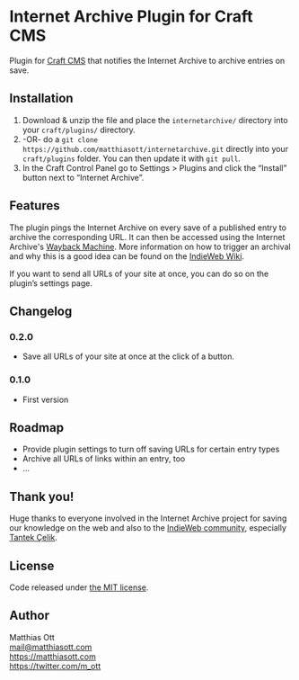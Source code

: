 # Internet Archive Plugin for Craft CMS

Plugin for [Craft CMS](https://craftcms.com) that notifies the Internet Archive to archive entries on save.

## Installation

1. Download & unzip the file and place the `internetarchive/` directory into your `craft/plugins/` directory.
2.  -OR- do a `git clone https://github.com/matthiasott/internetarchive.git` directly into your `craft/plugins` folder.  You can then update it with `git pull`.
3. In the Craft Control Panel go to Settings > Plugins and click the “Install” button next to “Internet Archive”.

## Features

The plugin pings the Internet Archive on every save of a published entry to archive the corresponding URL. It can then be accessed using the Internet Archive's [Wayback Machine](https://archive.org/web/). More information on how to trigger an archival and why this is a good idea can be found on the [IndieWeb Wiki](https://indieweb.org/Internet_Archive).

If you want to send all URLs of your site at once, you can do so on the plugin’s settings page.

## Changelog

### 0.2.0

* Save all URLs of your site at once at the click of a button.

### 0.1.0

* First version

## Roadmap

- Provide plugin settings to turn off saving URLs for certain entry types
- Archive all URLs of links within an entry, too
- …

## Thank you!
Huge thanks to everyone involved in the Internet Archive project for saving our knowledge on the web and also to the [IndieWeb community](https://indieweb.org/), especially [Tantek Çelik](http://tantek.com).

## License

Code released under [the MIT license](https://github.com/matthiasott/internetarchive/LICENSE).

## Author

Matthias Ott    
<mail@matthiasott.com>    
<https://matthiasott.com>    
<https://twitter.com/m_ott>